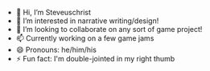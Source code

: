 - 👋 Hi, I’m Steveuschrist
- 👀 I’m interested in narrative writing/design!
- 💞️ I’m looking to collaborate on any sort of game project! 
- 📫 Currently working on a few game jams
- 😄 Pronouns: he/him/his
- ⚡ Fun fact: I'm double-jointed in my right thumb

<!---
Steveuschrist/Steveuschrist is a ✨ special ✨ repository because its `README.md` (this file) appears on your GitHub profile.
You can click the Preview link to take a look at your changes.
--->
